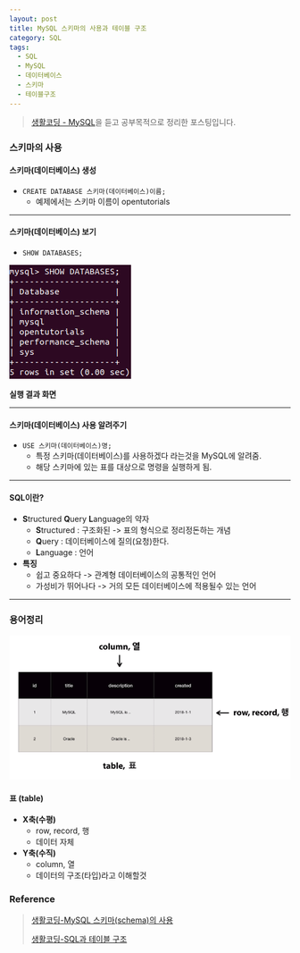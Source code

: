 ```yaml
---
layout: post
title: MySQL 스키마의 사용과 테이블 구조
category: SQL
tags:
  - SQL
  - MySQL
  - 데이터베이스
  - 스키마
  - 테이블구조
---
```




> [생활코딩 - MySQL](https://opentutorials.org/course/3161)을 듣고 공부목적으로 정리한 포스팅입니다.



### 스키마의 사용

#### 스키마(데이터베이스) 생성

- `CREATE DATABASE 스키마(데이터베이스)이름;`
  - 예제에서는 스키마 이름이 opentutorials

---

#### 스키마(데이터베이스) 보기

- `SHOW DATABASES;`

![showdatabase](/assets/database/mysql/showdatabase.png)

**실행 결과 화면**

---

#### 스키마(데이터베이스) 사용 알려주기

- `USE 스키마(데이터베이스)명;`
  - 특정 스키마(데이터베이스)를 사용하겠다 라는것을 MySQL에 알려줌.
  - 해당 스키마에 있는 표를 대상으로 명령을 실행하게 됨.

---

#### SQL이란?

- **S**tructured **Q**uery **L**anguage의 약자
  - **S**tructured : 구조화된 -> 표의 형식으로 정리정돈하는 개념
  - **Q**uery : 데이터베이스에 질의(요청)한다.
  - **L**anguage : 언어
- **특징**
  - 쉽고 중요하다 -> 관계형 데이터베이스의 공통적인 언어
  - 가성비가 뛰어나다 -> 거의 모든 데이터베이스에 적용될수 있는 언어

---

### 용어정리

![sqltable](/assets/database/mysql/sqltable.png)



#### 표 (table)

- **X축(수평)**
  - row, record, 행
  - 데이터 자체
- **Y축(수직)**
  - column, 열
  - 데이터의 구조(타입)라고 이해할것





### Reference

> [생활코딩-MySQL 스키마(schema)의 사용](https://opentutorials.org/course/3161/19535)
>
> [생활코딩-SQL과 테이블 구조](https://opentutorials.org/course/3161/19536)
